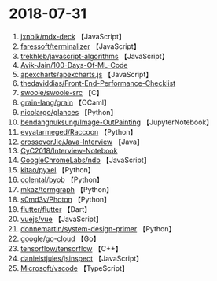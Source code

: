 # 2018-07-31

1. [jxnblk/mdx-deck](https://github.com/jxnblk/mdx-deck) 【JavaScript】
2. [faressoft/terminalizer](https://github.com/faressoft/terminalizer) 【JavaScript】
3. [trekhleb/javascript-algorithms](https://github.com/trekhleb/javascript-algorithms) 【JavaScript】
4. [Avik-Jain/100-Days-Of-ML-Code](https://github.com/Avik-Jain/100-Days-Of-ML-Code) 
5. [apexcharts/apexcharts.js](https://github.com/apexcharts/apexcharts.js) 【JavaScript】
6. [thedaviddias/Front-End-Performance-Checklist](https://github.com/thedaviddias/Front-End-Performance-Checklist) 
7. [swoole/swoole-src](https://github.com/swoole/swoole-src) 【C】
8. [grain-lang/grain](https://github.com/grain-lang/grain) 【OCaml】
9. [nicolargo/glances](https://github.com/nicolargo/glances) 【Python】
10. [bendangnuksung/Image-OutPainting](https://github.com/bendangnuksung/Image-OutPainting) 【JupyterNotebook】
11. [evyatarmeged/Raccoon](https://github.com/evyatarmeged/Raccoon) 【Python】
12. [crossoverJie/Java-Interview](https://github.com/crossoverJie/Java-Interview) 【Java】
13. [CyC2018/Interview-Notebook](https://github.com/CyC2018/Interview-Notebook) 
14. [GoogleChromeLabs/ndb](https://github.com/GoogleChromeLabs/ndb) 【JavaScript】
15. [kitao/pyxel](https://github.com/kitao/pyxel) 【Python】
16. [colental/byob](https://github.com/colental/byob) 【Python】
17. [mkaz/termgraph](https://github.com/mkaz/termgraph) 【Python】
18. [s0md3v/Photon](https://github.com/s0md3v/Photon) 【Python】
19. [flutter/flutter](https://github.com/flutter/flutter) 【Dart】
20. [vuejs/vue](https://github.com/vuejs/vue) 【JavaScript】
21. [donnemartin/system-design-primer](https://github.com/donnemartin/system-design-primer) 【Python】
22. [google/go-cloud](https://github.com/google/go-cloud) 【Go】
23. [tensorflow/tensorflow](https://github.com/tensorflow/tensorflow) 【C++】
24. [danielstjules/jsinspect](https://github.com/danielstjules/jsinspect) 【JavaScript】
25. [Microsoft/vscode](https://github.com/Microsoft/vscode) 【TypeScript】
